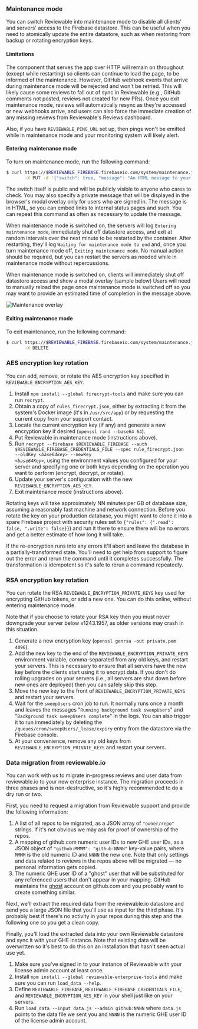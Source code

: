 ### Maintenance mode

You can switch Reviewable into maintenance mode to disable all clients' and servers' access to the Firebase datastore.  This can be useful when you need to atomically update the entire datastore, such as when restoring from backup or rotating encryption keys.

#### Limitations

The component that serves the app over HTTP will remain on throughout (except while restarting) so clients can continue to load the page, to be informed of the maintenance.  However, GitHub webhook events that arrive during maintenance mode will be rejected and won't be retried.  This will likely cause some reviews to fall out of sync in Reviewable (e.g., GitHub comments not posted, reviews not created for new PRs).  Once you exit maintenance mode, reviews will automatically resync as they're accessed or new webhooks arrive, and users can also force the immediate creation of any missing reviews from Reviewable's Reviews dashboard.

Also, if you have `REVIEWABLE_PING_URL` set up, then pings won't be emitted while in maintenance mode and your monitoring system will likely alert.

#### Entering maintenance mode

To turn on maintenance mode, run the following command:

```bash
$ curl https://$REVIEWABLE_FIREBASE.firebaseio.com/system/maintenance.json?auth=$REVIEWABLE_FIREBASE_AUTH \
       -X PUT -d '{"switch": true, "message": "An HTML message to your users."}'
```

The switch itself is public and will be publicly visible to anyone who cares to check.  You may also specify a private message that will be displayed in the browser's modal overlay only for users who are signed in.  The message is in HTML, so you can embed links to internal status pages and such.  You can repeat this command as often as necessary to update the message.

When maintenance mode is switched on, the servers will log `Entering maintenance mode`, immediately shut off datastore access, and exit at random intervals over the next minute to be restarted by the container.  After restarting, they'll log `Waiting for maintenance mode to end` and, once you turn maintenance mode off, `Exiting maintenance mode`.  No manual action should be required, but you can restart the servers as needed while in maintenance mode without repercussions.

When maintenance mode is switched on, clients will immediately shut off datastore access and show a modal overlay (sample below)  Users will need to manually reload the page once maintenance mode is switched off so you may want to provide an estimated time of completion in the message above.

![Maintenance overlay](https://raw.githubusercontent.com/Reviewable/Reviewable/master/enterprise/images/maintenance.png)

#### Exiting maintenance mode

To exit maintenance, run the following command:

```bash
$ curl https://$REVIEWABLE_FIREBASE.firebaseio.com/system/maintenance.json?auth=$REVIEWABLE_FIREBASE_AUTH \
       -X DELETE
```

### AES encryption key rotation

You can add, remove, or rotate the AES encryption key specified in `REVIEWABLE_ENCRYPTION_AES_KEY`.

1. Install `npm install --global firecrypt-tools` and make sure you can run `recrypt`.
2. Obtain a copy of `rules_firecrypt.json`, either by extracting it from the system's Docker image (it's in `/usr/src/app`) or by requesting the current copy from your support contact.
3. Locate the current encryption key (if any) and generate a new encryption key if desired (`openssl rand --base64 64`).
4. Put Reviewable in maintenance mode (instructions above).
5. Run <code>recrypt --firebase $REVIEWABLE_FIREBASE --auth $REVIEWABLE_FIREBASE_CREDENTIALS_FILE --spec rule_firecrypt.json --oldKey <i>&lt;base64key&gt;</i> --newKey <i>&lt;base64Key&gt;</i></code>, using the environment values you configured for your server and specifying one or both keys depending on the operation you want to perform (encrypt, decrypt, or rotate).
6. Update your server's configuration with the new `REVIEWABLE_ENCRYPTION_AES_KEY`.
7. Exit maintenance mode (instructions above).

Rotating keys will take approximately NN minutes per GB of database size, assuming a reasonably fast machine and network connection.  Before you rotate the key on your production database, you might want to clone it into a spare Firebase project with security rules set to `{"rules": {".read": false, ".write": false}}`) and run it there to ensure there will be no errors and get a better estimate of how long it will take.

If the re-encryption runs into any errors it'll abort and leave the database in a partially-transformed state.  You'll need to get help from support to figure out the error and rerun the command until it completes successfully.  The transformation is idempotent so it's safe to rerun a command repeatedly.

### RSA encryption key rotation

You can rotate the RSA `REVIEWABLE_ENCRYPTION_PRIVATE_KEYS` key used for encrypting GitHub tokens, or add a new one.  You can do this online, without entering maintenance mode.

Note that if you choose to rotate your RSA key then you must never downgrade your server below v1243.1957, as older versions may crash in this situation.

1. Generate a new encryption key (`openssl genrsa -out private.pem 4096`).
2. Add the new key to the end of the `REVIEWABLE_ENCRYPTION_PRIVATE_KEYS` environment variable, comma-separated from any old keys, and restart your servers.  This is necessary to ensure that all servers have the new key before the clients start using it to encrypt data.  If you don't do rolling upgrades on your servers (i.e., all servers are shut down before new ones are deployed) then you can safely skip this step.
3. Move the new key to the front of `REVIEWABLE_ENCRYPTION_PRIVATE_KEYS` and restart your servers.
4. Wait for the `sweepUsers` cron job to run.  It normally runs once a month and leaves the messages "`Running background task sweepUsers`" and "`Background task sweepUsers complete`" in the logs.  You can also trigger it to run immediately by deleting the `/queues/cron/sweepUsers/_lease/expiry` entry from the datastore via the Firebase console.
5. At your convenience, remove any old keys from `REVIEWABLE_ENCRYPTION_PRIVATE_KEYS` and restart your servers.

### Data migration from reviewable.io

You can work with us to migrate in-progress reviews and user data from reviewable.io to your new enterprise instance.  The migration proceeds in three phases and is non-destructive, so it's highly recommended to do a dry run or two.

First, you need to request a migration from Reviewable support and provide the following information:
1. A list of all repos to be migrated, as a JSON array of `"owner/repo"` strings.  If it's not obvious we may ask for proof of ownership of the repos.
2. A mapping of github.com numeric user IDs to new GHE user IDs, as a JSON object of `"github:MMMM": "github:NNNN"` key-value pairs, where `MMMM` is the old numeric ID and `NNNN` the new one.  Note that only settings and data related to reviews in the repos above will be migrated &mdash; no personal information gets copied.
3. The numeric GHE user ID of a "ghost" user that will be substituted for any referenced users that don't appear in your mapping.  GitHub maintains the [ghost](https://github.com/ghost) account on github.com and you probably want to create something similar.

Next, we'll extract the required data from the reviewable.io datastore and send you a large JSON file that you'll use as input for the third phase.  It's probably best if there's no activity in your repos during this step and the following one so you get a clean copy.

Finally, you'll load the extracted data into your own Reviewable datastore and sync it with your GHE instance.  Note that existing data will be overwritten so it's best to do this on an installation that hasn't seen actual use yet.
1. Make sure you've signed in to your instance of Reviewable with your license admin account at least once.
2. Install `npm install --global reviewable-enterprise-tools` and make sure you can run `load_data --help`.
3. Define `REVIEWABLE_FIREBASE`, `REVIEWABLE_FIREBASE_CREDENTIALS_FILE`, and `REVIEWABLE_ENCRYPTION_AES_KEY` in your shell just like on your servers.
4. Run `load_data --input data.js --admin github:NNNN` where `data.js` points to the data file we sent you and `NNNN` is the numeric GHE user ID of the license admin account.
